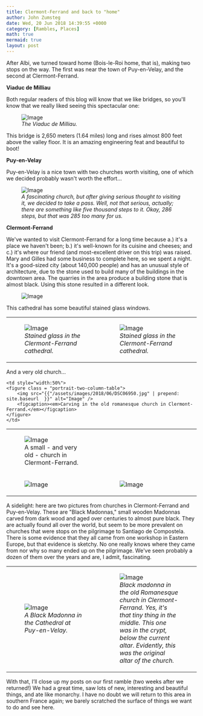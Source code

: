 ```yaml
---
title: Clermont-Ferrand and back to "home"
author: John Zumsteg
date: Wed, 20 Jun 2018 14:39:55 +0000
category: [Rambles, Places]
math: true
mermaid: true
layout: post
---
```

After Albi, we turned toward home (Bois-le-Roi home, that is), making two stops on the way. The first was near the town of Puy-en-Velay, and the second at Clermont-Ferrand.

<strong>Viaduc de Milliau</strong>

Both regular readers of this blog will know that we like bridges, so you'll know that we really liked seeing this spectacular one:

<figure class = "landscape">
	<img class = "landscape" src="{{"/assets/images/2018/06/DSC06851.jpg" | prepend: site.baseurl  }}" alt="Image" />
	<figcaption><em>The Viaduc de Milliau.</em></figcaption>
</figure>



This bridge is 2,650 meters (1.64 miles) long and rises almost 800 feet above the valley floor. It is an amazing engineering feat and beautiful to boot!

<strong>Puy-en-Velay</strong>

Puy-en-Velay is a nice town with two churches worth visiting, one of which we decided probably wasn't worth the effort...

<figure class = "portrait">
	<img class="portrait" src="{{"/assets/images/2018/06/DSC06873.jpg" | prepend: site.baseurl  }}" alt="Image" />
	<figcaption><em>A fascinating church, but after giving serious thought to visiting it, we decided to take a pass. Well, not that serious, actually; there are something like five thousand steps to it. Okay, 286 steps, but that was 285 too many for us.</em></figcaption>
</figure>



<strong>Clermont-Ferrand</strong>

We've wanted to visit Clermont-Ferrand for a long time because a.) it's a place we haven't been; b.) it's well-known for its cuisine and cheeses; and c.) it's where our friend (and most-excellent driver on this trip) was raised. Mary and Gilles had some business to complete here, so we spent a night. It's a good-sized city (about 140,000 people) and has an unusual style of architecture, due to the stone used to build many of the buildings in the downtown area. The quarries in the area produce a building stone that is almost black. Using this stone resulted in a different look.

<figure class = "portrait">
	<img class="portrait" src="{{"/assets/images/2018/06/DSC06924.jpg" | prepend: site.baseurl  }}" alt="Image" />
	<figcaption></figcaption>
</figure>



This cathedral has some beautiful stained glass windows.
<table>
<tbody>
<tr>
<td style="width:50%">

<figure class = "portrait-two-column-table">
	<img class="portrait" src="{{"/assets/images/2018/06/DSC06909.jpg" | prepend: site.baseurl  }}" alt="Image" />
	<figcaption><em>Stained glass in the Clermont-Ferrand cathedral.</em></figcaption>
</figure>

</td>
<td style="width:50%">

<figure class = "portrait-two-column-table">
	<img class="portrait" src="{{"/assets/images/2018/06/DSC06914.jpg" | prepend: site.baseurl  }}" alt="Image" />
	<figcaption><em>Stained glass in the Clermont-Ferrand cathedral.</em></figcaption>
</figure>

</td>
</tr>
</tbody>
</table>
And a very old church...
<table>
<tbody>
<tr>
	<td style="width:50%">
	<figure class = "portrait-two-column-table">
		<img class="portrait" src="{{"/assets/images/2018/06/DSC06929.jpg" | prepend: site.baseurl  }}" alt="Image" />
		<figcaption>A small - and very old - church in Clermont-Ferrand.</figcaption>
	</figure>
	</td>

	<td style="width:50%">
	<figure class = "portrait-two-column-table">
		<img src="{{"/assets/images/2018/06/DSC06950.jpg" | prepend: site.baseurl  }}" alt="Image" />
		<figcaption><em>Carving in the old romanesque church in Clermont-Ferrand.</em></figcaption>
	</figure>
	</td>
</tr>
<tr>
<td style="width:50%">

<figure class = "portrait-two-column-table">
	<img class="portrait" src="{{"/assets/images/2018/06/DSC06937.jpg" | prepend: site.baseurl  }}" alt="Image" />
	<figcaption></figcaption>
</figure>

</td>
<td style="width:50%">

<figure class = "portrait-two-column-table">
	<img class="portrait" src="{{"/assets/images/2018/06/DSC06919.jpg" | prepend: site.baseurl  }}" alt="Image" />
	<figcaption></figcaption>
</figure>

</td>
</tr>
</tbody>
</table>
A sidelight: here are two pictures from churches in Clermont-Ferrand and Puy-en-Velay. These are "Black Madonnas," small wooden Madonnas carved from dark wood and aged over centuries to almost pure black. They are actually found all over the world, but seem to be more prevalent on churches that were stops on the pilgrimage to Santiago de Compostela. There is some evidence that they all came from one workshop in Eastern Europe, but that evidence is sketchy. No one really knows where they came from nor why so many ended up on the pilgrimage. We've seen probably a dozen of them over the years and are, I admit, fascinating.

<!-- The below works, but I can't put a caption on the image. Gotta figure that out -->
<!-- {% assign imageNames = "DSC06879.jpg,DSC06936-e1529504594460.jpg" | split: "," %}
<div class ="image-gallery">
{% for name in imageNames %}
    <div class="box">
      <img src="{{ name  | prepend: "/assets/images/2018/06/" |  prepend: site.baseurl  }} " alt="{{ name }}"  class="img-gallery" />
    </div>
 {% endfor %}
</div> -->


<table>
<tbody>
<tr>
<td style = "width:50%">

<figure> 
	<img class = "portrait" src="{{"/assets/images/2018/06/DSC06879.jpg" | prepend: site.baseurl  }}" alt="Image" />
	<figcaption><em>A Black Madonna in the Cathedral at Puy-en-Velay.</em></figcaption>
</figure>

</td>
<td style = "width:50%">

<figure>
	<img class="portrait" src="{{"/assets/images/2018/06/DSC06936-e1529504594460.jpg" | prepend: site.baseurl  }}" alt="Image" />
	<figcaption><em>Black madonna in the old Romanesque church in Clermont-Ferrand. Yes, it's that tiny thing in the middle. This one was in the crypt, below the current altar. Evidently, this was the original altar of the church.</em></figcaption>
</figure>

</td>
</tr>
</tbody>
</table>

With that, I’ll close up my posts on our first ramble (two weeks after we returned!) We had a great time, saw lots of new, interesting and beautiful things, and ate like monarchy. I have no doubt we will return to this area in southern France again; we barely scratched the surface of things we want to do and see here.